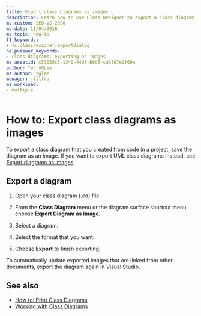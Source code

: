 ```yaml
---
title: Export class diagrams as images
description: Learn how to use Class Designer to export a class diagram that you created from code in a project by saving the diagram as an image.
ms.custom: SEO-VS-2020
ms.date: 11/04/2016
ms.topic: how-to
f1_keywords:
- vs.classdesigner.exportdialog
helpviewer_keywords:
- class diagrams, exporting as images
ms.assetid: c57055c5-1340-449f-b9d3-ca6f87e2f69a
author: TerryGLee
ms.author: tglee
manager: jillfra
ms.workload:
- multiple
---
```

# How to: Export class diagrams as images

To export a class diagram that you created from code in a project, save the diagram as an image. If you want to export UML class diagrams instead, see [Export diagrams as images](../../modeling/export-diagrams-as-images.md).

## Export a diagram

1. Open your class diagram (*.cd*) file.

2. From the **Class Diagram** menu or the diagram surface shortcut menu, choose **Export Diagram as Image**.

3. Select a diagram.

4. Select the format that you want.

5. Choose **Export** to finish exporting.

To automatically update exported images that are linked from other documents, export the diagram again in Visual Studio.

## See also

- [How to: Print Class Diagrams](how-to-print-class-diagrams.md)
- [Working with Class Diagrams](designing-and-viewing-classes-and-types.md)
